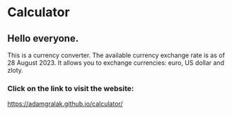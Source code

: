 # Calculator
## Hello everyone.
This is a currency converter. The available currency exchange rate is as of 28 August 2023. It allows you to exchange currencies: euro, US dollar and zloty.
### Click on the link to visit the website:
https://adamgralak.github.io/calculator/
